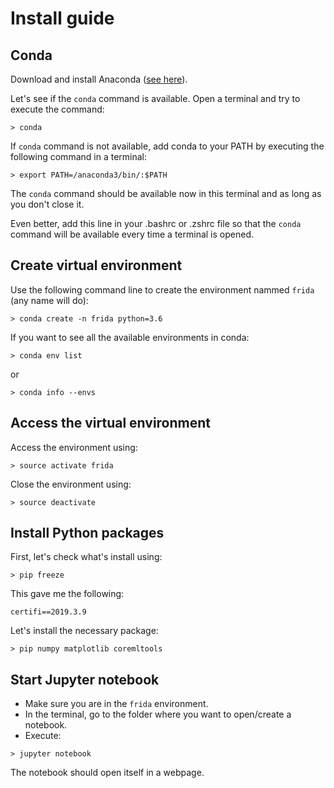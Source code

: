 # Install guide

## Conda

Download and install Anaconda ([see here](https://www.anaconda.com/)).

Let's see if the `conda` command is available. Open a terminal and try to execute the command:

```
> conda
```

If `conda` command is not available, add conda to your PATH by executing the following command in a terminal:

```
> export PATH=/anaconda3/bin/:$PATH
```

The `conda` command should be available now in this terminal and as long as you don't close it.

Even better, add this line in your .bashrc or .zshrc file so that the `conda` command will be available every time a terminal is opened.


## Create virtual environment

Use the following command line to create the environment nammed `frida` (any name will do):

```
> conda create -n frida python=3.6
```

If you want to see all the available environments in conda:

```
> conda env list
```

or 

```
> conda info --envs
```


## Access the virtual environment

Access the environment using:

```
> source activate frida
```

Close the environment using:

```
> source deactivate
```

## Install Python packages

First, let's check what's install using:

```
> pip freeze
```

This gave me the following:

```
certifi==2019.3.9
```

Let's install the necessary package:

```
> pip numpy matplotlib coremltools
```

## Start Jupyter notebook

- Make sure you are in the `frida` environment.
- In the terminal, go to the folder where you want to open/create a notebook.
- Execute:

```
> jupyter notebook
```

The notebook should open itself in a webpage.